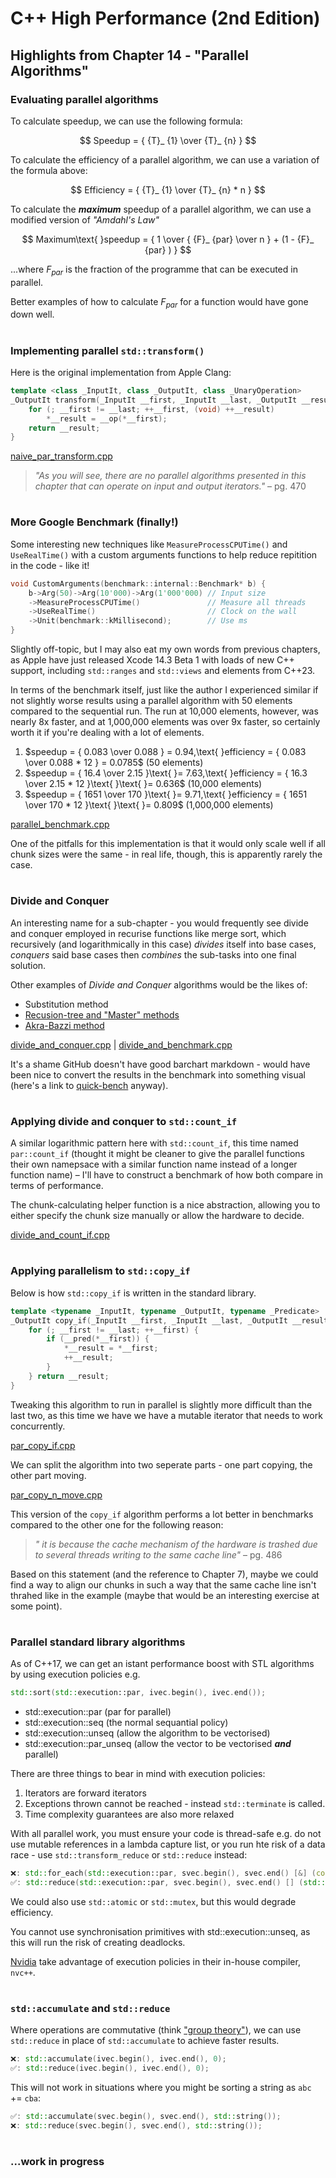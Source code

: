 # C++ High Performance (2nd Edition)

## Highlights from Chapter 14 - "Parallel Algorithms"

### Evaluating parallel algorithms
To calculate speedup, we can use the following formula:

$$ Speedup = { {T}_ {1} \over {T}_ {n} } $$

To calculate the efficiency of a parallel algorithm, we can use a variation of the formula above:

$$ Efficiency = { {T}_ {1} \over {T}_ {n} * n } $$

To calculate the __*maximum*__ speedup of a parallel algorithm, we can use a modified version of _"Amdahl's Law"_

$$ Maximum\text{ }speedup = { 1 \over { {F}_ {par} \over n } + (1 - {F}_ {par} ) } $$

...where ${F}_ {par}$ is the fraction of the programme that can be executed in parallel.

Better examples of how to calculate ${F}_ {par}$ for a function would have gone down well.

#
### Implementing parallel `std::transform()`
Here is the original implementation from Apple Clang:
```cpp
template <class _InputIt, class _OutputIt, class _UnaryOperation>
_OutputIt transform(_InputIt __first, _InputIt __last, _OutputIt __result, _UnaryOperation __op) {
    for (; __first != __last; ++__first, (void) ++__result)
        *__result = __op(*__first);
    return __result;
}
```

[naive_par_transform.cpp](naive_par_transform.cpp)

> _"As you will see, there are no parallel algorithms presented in this chapter that can operate on input and output iterators."_ – pg. 470

#
### More Google Benchmark (finally!)
Some interesting new techniques like `MeasureProcessCPUTime()` and `UseRealTime()` with a custom arguments functions to help reduce repitition in the code - like it!
```cpp
void CustomArguments(benchmark::internal::Benchmark* b) {
    b->Arg(50)->Arg(10'000)->Arg(1'000'000) // Input size
    ->MeasureProcessCPUTime()               // Measure all threads
    ->UseRealTime()                         // Clock on the wall
    ->Unit(benchmark::kMillisecond);        // Use ms
}
```
Slightly off-topic, but I may also eat my own words from previous chapters, as Apple have just released Xcode 14.3 Beta 1 with loads of new C++ support, including `std::ranges` and `std::views` and elements from C++23.

In terms of the benchmark itself, just like the author I experienced similar if not slightly worse results using a parallel algorithm with 50 elements compared to the sequential run. The run at 10,000 elements, however, was nearly 8x faster, and at 1,000,000 elements was over 9x faster, so certainly worth it if you're dealing with a lot of elements.

1) $speedup = { 0.083 \over 0.088 } = 0.94,\text{ }efficiency = { 0.083 \over 0.088 * 12 } = 0.0785$ (50 elements)
2) $speedup = { 16.4 \over 2.15 }\text{ }= 7.63,\text{ }efficiency = { 16.3 \over 2.15 * 12 }\text{ }\text{ }= 0.636$ (10,000 elements)
3) $speedup = { 1651 \over 170 }\text{ }= 9.71,\text{ }efficiency = { 1651 \over 170 * 12 }\text{ }\text{ }= 0.809$ (1,000,000 elements)

[parallel_benchmark.cpp](parallel_benchmark.cpp)

One of the pitfalls for this implementation is that it would only scale well if all chunk sizes were the same - in real life, though, this is apparently rarely the case.

#
### Divide and Conquer
An interesting name for a sub-chapter - you would frequently see divide and conquer employed in recurise functions like merge sort, which recursively (and logarithmically in this case) _divides_ itself into base cases, _conquers_ said base cases then _combines_ the sub-tasks into one final solution.

Other examples of _Divide and Conquer_ algorithms would be the likes of:
* Substitution method
* [Recusion-tree and "Master" methods](https://www.cs.cornell.edu/courses/cs3110/2012sp/lectures/lec20-master/lec20.html)
* [Akra-Bazzi method](https://www.isa-afp.org/browser_info/current/AFP/Akra_Bazzi/document.pdf)

[divide_and_conquer.cpp](divide_and_conquer.cpp) | [divide_and_benchmark.cpp](divide_and_benchmark.cpp)

It's a shame GitHub doesn't have good barchart markdown - would have been nice to convert the results in the benchmark into something visual (here's a link to [quick-bench](https://quick-bench.com/q/V_Nf8u0ZOIIs2y_LfGjebjCMwQQ) anyway).

#
### Applying divide and conquer to `std::count_if`
A similar logarithmic pattern here with `std::count_if`, this time named `par::count_if` (thought it might be cleaner to give the parallel functions their own namepsace with a similar function name instead of a longer function name) – I'll have to construct a benchmark of how both compare in terms of performance.

The chunk-calculating helper function is a nice abstraction, allowing you to either specify the chunk size manually or allow the hardware to decide.

[divide_and_count_if.cpp](divide_and_count_if.cpp)

#
### Applying parallelism to `std::copy_if`
Below is how `std::copy_if` is written in the standard library.
```cpp
template <typename _InputIt, typename _OutputIt, typename _Predicate>
_OutputIt copy_if(_InputIt __first, _InputIt __last, _OutputIt __result, _Predicate __pred) {
    for (; __first != __last; ++__first) {
        if (__pred(*__first)) {
            *__result = *__first;
            ++__result;
        }
    } return __result;
}
```
Tweaking this algorithm to run in parallel is slightly more difficult than the last two, as this time we have we have a mutable iterator that needs to work concurrently.

[par_copy_if.cpp](par_copy_if.cpp)

We can split the algorithm into two seperate parts - one part copying, the other part moving.

[par_copy_n_move.cpp](par_copy_n_move.cpp)

This version of the `copy_if` algorithm performs a lot better in benchmarks compared to the other one for the following reason:

> _" it is because the cache mechanism of the hardware is trashed due to several threads writing to the same cache line"_ – pg. 486

Based on this statement (and the reference to Chapter 7), maybe we could find a way to align our chunks in such a way that the same cache line isn't thrahed like in the example (maybe that would be an interesting exercise at some point).

#
### Parallel standard library algorithms
As of C++17, we can get an istant performance boost with STL algorithms by using execution policies e.g.
```cpp
std::sort(std::execution::par, ivec.begin(), ivec.end());
```
* std::execution::par (par for parallel)
* std::execution::seq (the normal sequantial policy)
* std::execution::unseq (allow the algorithm to be vectorised)
* std::execution::par_unseq (allow the vector to be vectorised __*and*__ parallel)

There are three things to bear in mind with execution policies:
1) Iterators are forward iterators
2) Exceptions thrown cannot be reached - instead `std::terminate` is called.
3) Time complexity guarantees are also more relaxed

With all parallel work, you must ensure your code is thread-safe e.g. do not use mutable references in a lambda capture list, or you run hte risk of a data race - use `std::transform_reduce` or `std::reduce` instead:
```cpp
❌: std::for_each(std::execution::par, svec.begin(), svec.end() [&] (const std::string &str) { counter += str.size(); } );
✅: std::reduce(std::execution::par, svec.begin(), svec.end() [] (std::size_t local_counter, const std::string &str) { local_counter += str.size(); } );
```

We could also use `std::atomic` or `std::mutex`, but this would degrade efficiency.

You cannot use synchronisation primitives with std::execution::unseq, as this will run the risk of creating deadlocks.

[Nvidia](https://developer.nvidia.com/blog/accelerating-standard-c-with-gpus-using-stdpar/) take advantage of execution policies in their in-house compiler, `nvc++`.

#
### `std::accumulate` and `std::reduce`
Where operations are commutative (think ["group theory"](https://en.wikipedia.org/wiki/Commutative_property)), we can use `std::reduce` in place of `std::accumulate` to achieve faster results.
```cpp
❌: std::accumulate(ivec.begin(), ivec.end(), 0);
✅: std::reduce(ivec.begin(), ivec.end(), 0);
```
This will not work in situations where you might be sorting a string as `abc` += `cba`:
```cpp
✅: std::accumulate(svec.begin(), svec.end(), std::string());
❌: std::reduce(svec.begin(), svec.end(), std::string());
```

#
### ...work in progress
